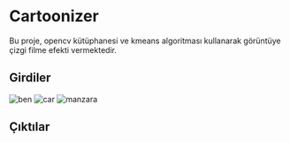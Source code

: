 # Cartoonizer
 Bu proje, opencv kütüphanesi ve kmeans algoritması kullanarak görüntüye çizgi filme efekti vermektedir.
 
## Girdiler
![ben](https://user-images.githubusercontent.com/37286220/88405375-d6956880-cdd7-11ea-97e5-92db2b8ab46d.jpg)
![car](https://user-images.githubusercontent.com/37286220/88405377-d7c69580-cdd7-11ea-9af8-a43c488bd501.jpg)
![manzara](https://user-images.githubusercontent.com/37286220/88405378-d7c69580-cdd7-11ea-9a54-a5d644075f56.jpg)

## Çıktılar

